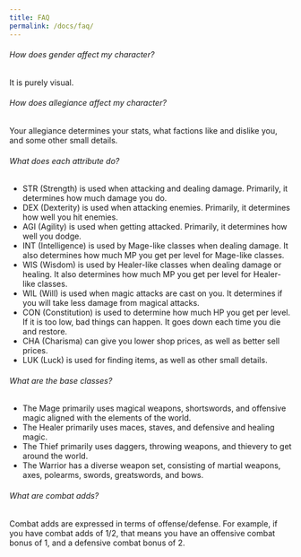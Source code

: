 ```yaml
---
title: FAQ
permalink: /docs/faq/
---
```


###### How does gender affect my character?

It is purely visual.

###### How does allegiance affect my character?

Your allegiance determines your stats, what factions like and dislike you, and some other small details.

###### What does each attribute do?

* STR (Strength) is used when attacking and dealing damage. Primarily, it determines how much damage you do.
* DEX (Dexterity) is used when attacking enemies. Primarily, it determines how well you hit enemies.
* AGI (Agility) is used when getting attacked. Primarily, it determines how well you dodge.
* INT (Intelligence) is used by Mage-like classes when dealing damage. It also determines how much MP you get per level for Mage-like classes.
* WIS (Wisdom) is used by Healer-like classes when dealing damage or healing. It also determines how much MP you get per level for Healer-like classes.
* WIL (Will) is used when magic attacks are cast on you. It determines if you will take less damage from magical attacks.
* CON (Constitution) is used to determine how much HP you get per level. If it is too low, bad things can happen. It goes down each time you die and restore.
* CHA (Charisma) can give you lower shop prices, as well as better sell prices.
* LUK (Luck) is used for finding items, as well as other small details.

###### What are the base classes?

* The Mage primarily uses magical weapons, shortswords, and offensive magic aligned with the elements of the world.
* The Healer primarily uses maces, staves, and defensive and healing magic.
* The Thief primarily uses daggers, throwing weapons, and thievery to get around the world.
* The Warrior has a diverse weapon set, consisting of martial weapons, axes, polearms, swords, greatswords, and bows.

###### What are combat adds?

Combat adds are expressed in terms of offense/defense. For example, if you have combat adds of 1/2, that means you have an offensive combat bonus of 1, and a defensive combat bonus of 2.
